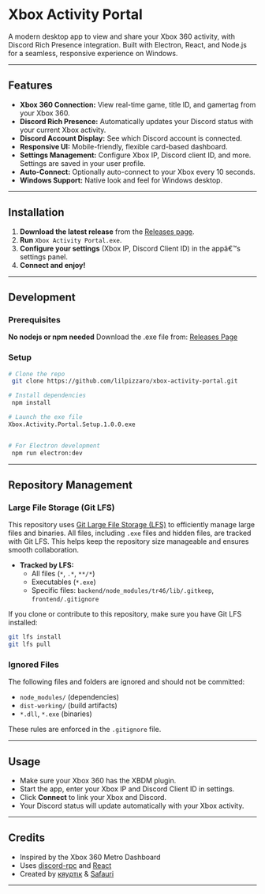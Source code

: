 # Xbox Activity Portal

A modern desktop app to view and share your Xbox 360 activity, with Discord Rich Presence integration. Built with Electron, React, and Node.js for a seamless, responsive experience on Windows.

---

## Features

- **Xbox 360 Connection:** View real-time game, title ID, and gamertag from your Xbox 360.
- **Discord Rich Presence:** Automatically updates your Discord status with your current Xbox activity.
- **Discord Account Display:** See which Discord account is connected.
- **Responsive UI:** Mobile-friendly, flexible card-based dashboard.
- **Settings Management:** Configure Xbox IP, Discord client ID, and more. Settings are saved in your user profile.
- **Auto-Connect:** Optionally auto-connect to your Xbox every 10 seconds.
- **Windows Support:** Native look and feel for Windows desktop.

---

## Installation

1. **Download the latest release** from the [Releases page](https://github.com/lilpizzaro/xbox-activity-portal/releases/).
2. **Run** `Xbox Activity Portal.exe`.
3. **Configure your settings** (Xbox IP, Discord Client ID) in the appâ€™s settings panel.
4. **Connect and enjoy!**

---

## Development

### Prerequisites
**No nodejs or npm needed**
Download the .exe file from: [Releases Page](https://github.com/kryptik-dev/xbox-activity-portal/releases/tag/v1.2.1)

### Setup
```bash
# Clone the repo
 git clone https://github.com/lilpizzaro/xbox-activity-portal.git

# Install dependencies
 npm install

# Launch the exe file
Xbox.Activity.Portal.Setup.1.0.0.exe


# For Electron development
 npm run electron:dev
```

---

## Repository Management

### Large File Storage (Git LFS)
This repository uses [Git Large File Storage (LFS)](https://git-lfs.github.com/) to efficiently manage large files and binaries. All files, including `.exe` files and hidden files, are tracked with Git LFS. This helps keep the repository size manageable and ensures smooth collaboration.

- **Tracked by LFS:**
  - All files (`*`, `.*`, `**/*`)
  - Executables (`*.exe`)
  - Specific files: `backend/node_modules/tr46/lib/.gitkeep`, `frontend/.gitignore`

If you clone or contribute to this repository, make sure you have Git LFS installed:
```bash
git lfs install
git lfs pull
```

### Ignored Files
The following files and folders are ignored and should not be committed:

- `node_modules/` (dependencies)
- `dist-working/` (build artifacts)
- `*.dll`, `*.exe` (binaries)

These rules are enforced in the `.gitignore` file.

---

## Usage
- Make sure your Xbox 360 has the XBDM plugin.
- Start the app, enter your Xbox IP and Discord Client ID in settings.
- Click **Connect** to link your Xbox and Discord.
- Your Discord status will update automatically with your Xbox activity.

---

## Credits
- Inspired by the Xbox 360 Metro Dashboard
- Uses [discord-rpc](https://www.npmjs.com/package/discord-rpc) and [React](https://react.dev/)
- Created by [кяуρтιк](https://github.com/kryptik-dev/) & [Safauri](https://github.com/Safauri/)

---
